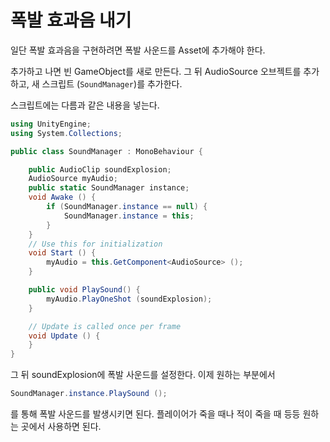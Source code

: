 # 폭발 효과음 내기

일단 폭발 효과음을 구현하려면 폭발 사운드를 Asset에 추가해야 한다.

추가하고 나면 빈 GameObject를 새로 만든다. 그 뒤 AudioSource 오브젝트를 추가하고,
새 스크립트 (`SoundManager`)를 추가한다.

스크립트에는 다름과 같은 내용을 넣는다.

```cs
using UnityEngine;
using System.Collections;

public class SoundManager : MonoBehaviour {

	public AudioClip soundExplosion;
	AudioSource myAudio;
	public static SoundManager instance;
	void Awake () {
		if (SoundManager.instance == null) {
			SoundManager.instance = this;
		}
	}
	// Use this for initialization
	void Start () {
		myAudio = this.GetComponent<AudioSource> ();
	}

	public void PlaySound() {
		myAudio.PlayOneShot (soundExplosion);
	}

	// Update is called once per frame
	void Update () {
	}
}
```

그 뒤 soundExplosion에 폭발 사운드를 설정한다. 이제 원하는 부분에서

```cs
SoundManager.instance.PlaySound ();
```

를 통해 폭발 사운드를 발생시키면 된다. 플레이어가 죽을 때나 적이 죽을 때 등등 원하는 곳에서
사용하면 된다.
